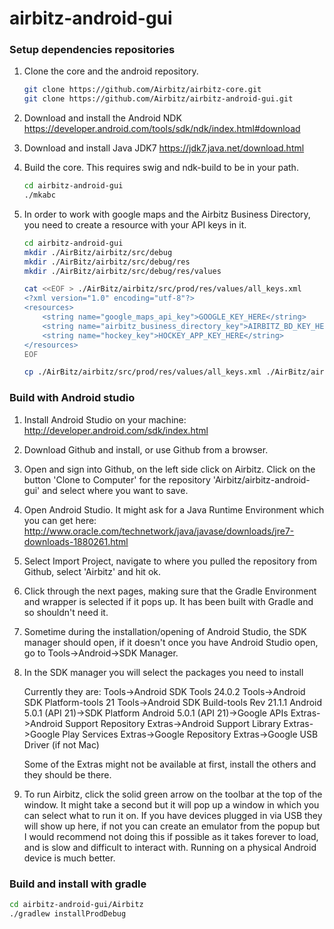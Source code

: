 airbitz-android-gui
=========================

### Setup dependencies repositories

1. Clone the core and the android repository.

    ```bash
    git clone https://github.com/Airbitz/airbitz-core.git
    git clone https://github.com/Airbitz/airbitz-android-gui.git
    ```
1. Download and install the Android NDK
https://developer.android.com/tools/sdk/ndk/index.html#download

1. Download and install Java JDK7 
https://jdk7.java.net/download.html

1. Build the core. This requires swig and ndk-build to be in your path.

    ```bash
    cd airbitz-android-gui
    ./mkabc
    ```

1.  In order to work with google maps and the Airbitz Business Directory, you
    need to create a resource with your API keys in it.

    ```bash
    cd airbitz-android-gui
    mkdir ./AirBitz/airbitz/src/debug
    mkdir ./AirBitz/airbitz/src/debug/res
    mkdir ./AirBitz/airbitz/src/debug/res/values
    
    cat <<EOF > ./AirBitz/airbitz/src/prod/res/values/all_keys.xml
    <?xml version="1.0" encoding="utf-8"?>
    <resources>
        <string name="google_maps_api_key">GOOGLE_KEY_HERE</string>
        <string name="airbitz_business_directory_key">AIRBITZ_BD_KEY_HERE</string>
        <string name="hockey_key">HOCKEY_APP_KEY_HERE</string>
    </resources>
    EOF
    
    cp ./AirBitz/airbitz/src/prod/res/values/all_keys.xml ./AirBitz/airbitz/src/debug/res/values/all_keys.xml
    ```

### Build with Android studio

1. Install Android Studio on your machine: http://developer.android.com/sdk/index.html
1. Download Github and install, or use Github from a browser.
1. Open and sign into Github, on the left side click on Airbitz.  Click on the button 'Clone to Computer' for the repository 'Airbitz/airbitz-android-gui' and select where you want to save.
1. Open Android Studio.  It might ask for a Java Runtime Environment which you can get here: http://www.oracle.com/technetwork/java/javase/downloads/jre7-downloads-1880261.html
1. Select Import Project, navigate to where you pulled the repository from Github, select 'Airbitz' and hit ok.
1. Click through the next pages, making sure that the Gradle Environment and wrapper is selected if it pops up. It has been built with Gradle and so shouldn't need it.
1. Sometime during the installation/opening of Android Studio, the SDK manager should open, if it doesn't once you have Android Studio open, go to Tools->Android->SDK Manager.
1. In the SDK manager you will select the packages you need to install

   Currently they are: 
   Tools->Android SDK Tools 24.0.2
   Tools->Android SDK Platform-tools 21
   Tools->Android SDK Build-tools Rev  21.1.1
   Android 5.0.1 (API 21)->SDK Platform
   Android 5.0.1 (API 21)->Google APIs
   Extras->Android Support Repository
   Extras->Android Support Library
   Extras->Google Play Services
   Extras->Google Repository
   Extras->Google USB Driver (if not Mac)

   Some of the Extras might not be available at first, install the others and they should be there.
    
1. To run Airbitz, click the solid green arrow on the toolbar at the top of the
   window. It might take a second but it will pop up a window in which you can
   select what to run it on.  If you have devices plugged in via USB they will
   show up here, if not you can create an emulator from the popup but I would
   recommend not doing this if possible as it takes forever to load, and is
   slow and difficult to interact with. Running on a physical Android device is
   much better.

### Build and install with gradle

```bash
cd airbitz-android-gui/Airbitz
./gradlew installProdDebug
```
